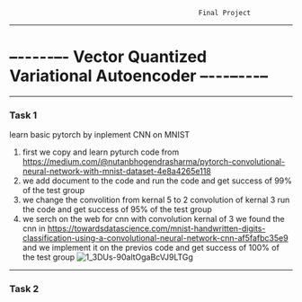                                                    Final Project
-----------------------------------------------------------------------------------------------------------------------------------------------------------
# –-----–- Vector Quantized Variational Autoencoder –---–---–
-----------------------------------------------------------------------------------------------------------------------------------------------------------

### Task 1

learn basic pytorch by inplement CNN on MNIST
1. first we copy and learn pyturch code from https://medium.com/@nutanbhogendrasharma/pytorch-convolutional-neural-network-with-mnist-dataset-4e8a4265e118
2. we add document to the code and run the code and get success of 99% of the test group
3. we change the convolition from kernal 5 to 2 convolution of kernal 3 run the code and get success of 95% of the test group 
4. we serch on the web for cnn with convolution kernal of 3 we found the cnn in
 https://towardsdatascience.com/mnist-handwritten-digits-classification-using-a-convolutional-neural-network-cnn-af5fafbc35e9
and we implement it on the previos code and get success of 100% of the test group
![1_3DUs-90altOgaBcVJ9LTGg](https://user-images.githubusercontent.com/58992981/203141001-85860bfd-d0c5-4aaa-bca1-15c8d57c19a2.png)
-------------
### Task 2

